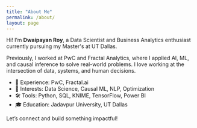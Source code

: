 ```yaml
---
title: "About Me"
permalink: /about/
layout: page
---
```


Hi! I’m **Dwaipayan Roy**, a Data Scientist and Business Analytics enthusiast currently pursuing my Master's at UT Dallas.

Previously, I worked at PwC and Fractal Analytics, where I applied AI, ML, and causal inference to solve real-world problems. I love working at the intersection of data, systems, and human decisions.

- 💼 Experience: PwC, Fractal.ai
- 🔬 Interests: Data Science, Causal ML, NLP, Optimization
- 🛠 Tools: Python, SQL, KNIME, TensorFlow, Power BI
- 🎓 Education: Jadavpur University, UT Dallas

Let’s connect and build something impactful!